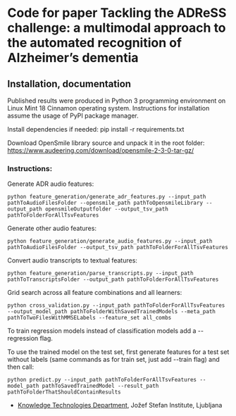 # Code for paper Tackling the ADReSS challenge: a multimodal approach to the automated recognition of Alzheimer’s dementia #


## Installation, documentation ##

Published results were produced in Python 3 programming environment on Linux Mint 18 Cinnamon operating system. Instructions for installation assume the usage of PyPI package manager.<br/>

Install dependencies if needed: pip install -r requirements.txt

Download OpenSmile library source and unpack it in the root folder: https://www.audeering.com/download/opensmile-2-3-0-tar-gz/

### Instructions: ###

Generate ADR audio features:<br/>
```
python feature_generation/generate_adr_features.py --input_path pathToAudioFilesFolder --opensmile_path pathToOpensmileLibrary --output_path opensmileOutputfolder --output_tsv_path  pathToFolderForAllTsvFeatures
```

Generate other audio features:<br/>
```
python feature_generation/generate_audio_features.py --input_path pathToAudioFilesFolder --output_tsv_path pathToFolderForAllTsvFeatures
```

Convert audio transcripts to textual features:<br/>
```
python feature_generation/parse_transcripts.py --input_path pathToTranscriptsFolder --output_path pathToFolderForAllTsvFeatures
```

Grid search across all feature combinations and all learners:<br/>
```
python cross_validation.py --input_path pathToFolderForAllTsvFeatures --output_model_path pathToFolderWithSavedTrainedModels --meta_path pathToTwoFilesWithMMSELabels --feature_set all_combs
```

To train regression models instead of classification models add a --regression flag.<br/>

To use the trained model on the test set, first generate features for a test set without labels (same commands as for train set, just add --train flag) and then call:

```
python predict.py --input_path pathToFolderForAllTsvFeatures --model_path pathToSavedTrainedModel --result_path pathToFolderThatShouldContainResults
```

* [Knowledge Technologies Department](http://kt.ijs.si), Jožef Stefan Institute, Ljubljana
